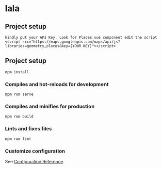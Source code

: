 # lala

## Project setup
```
kindly put your API Key. Look for Places.vue component edit the script
<script src="https://maps.googleapis.com/maps/api/js?libraries=geometry,places&key={YOUR KEY}"></script>
```

## Project setup
```
npm install
```

### Compiles and hot-reloads for development
```
npm run serve
```

### Compiles and minifies for production
```
npm run build
```

### Lints and fixes files
```
npm run lint
```

### Customize configuration
See [Configuration Reference](https://cli.vuejs.org/config/).
